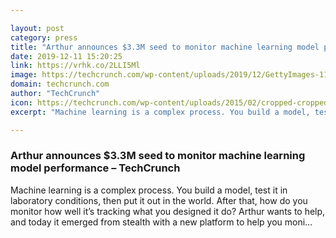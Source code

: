```yaml
---

layout: post
category: press
title: "Arthur announces $3.3M seed to monitor machine learning model performance"
date: 2019-12-11 15:20:25
link: https://vrhk.co/2LLI5Ml
image: https://techcrunch.com/wp-content/uploads/2019/12/GettyImages-1136667866.jpg?w=572
domain: techcrunch.com
author: "TechCrunch"
icon: https://techcrunch.com/wp-content/uploads/2015/02/cropped-cropped-favicon-gradient.png?w=180
excerpt: "Machine learning is a complex process. You build a model, test it in laboratory conditions, then put it out in the world. After that, how do you monitor how well it’s tracking what you designed it do? Arthur wants to help, and today it emerged from stealth with a new platform to help you moni…"

---
```


### Arthur announces $3.3M seed to monitor machine learning model performance – TechCrunch

Machine learning is a complex process. You build a model, test it in laboratory conditions, then put it out in the world. After that, how do you monitor how well it’s tracking what you designed it do? Arthur wants to help, and today it emerged from stealth with a new platform to help you moni…